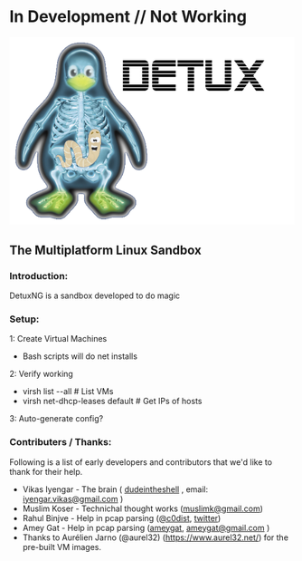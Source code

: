 # In Development // Not Working

![Logo](detux.png)
## The Multiplatform Linux Sandbox


### Introduction:
DetuxNG is a sandbox developed to do magic


### Setup:

1: Create Virtual Machines
 - Bash scripts will do net installs

2: Verify working
 - virsh list --all              # List VMs
 - virsh net-dhcp-leases default # Get IPs of hosts

3: Auto-generate config?








### Contributers / Thanks:
Following is a list of early developers and contributors that we'd like to thank for their help.
- Vikas Iyengar - The brain ( [dudeintheshell](https://github.com/dudeintheshell) , email: iyengar.vikas@gmail.com ) 
- Muslim Koser - Technichal thought works (muslimk@gmail.com)
- Rahul Binjve - Help in pcap parsing ([@c0dist](https://github.com/c0dist), [twitter](https://twitter.com/c0dist))
- Amey Gat - Help in pcap parsing ([ameygat](https://github.com/ameygat), ameygat@gmail.com )
- Thanks to Aurélien Jarno (@aurel32) (https://www.aurel32.net/) for the pre-built VM images.
